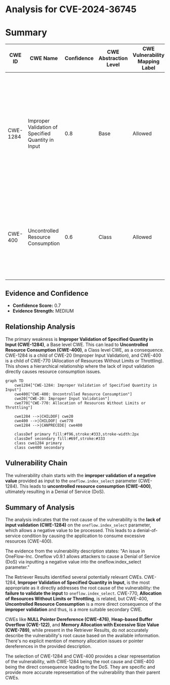# Analysis for CVE-2024-36745

# Summary
| CWE ID | CWE Name | Confidence | CWE Abstraction Level | CWE Vulnerability Mapping Label | CWE-Vulnerability Mapping Notes |
|---|---|---|---|---|---|
| CWE-1284 | Improper Validation of Specified Quantity in Input | 0.8 | Base | Allowed | Primary CWE: The product receives input that is expected to specify a quantity (such as size or length), but it does not validate or incorrectly validates that the quantity has the required properties. |
| CWE-400 | Uncontrolled Resource Consumption | 0.6 | Class | Allowed | Secondary Candidate: The software does not properly control the consumption of a limited resource, which could lead to resource exhaustion. |

## Evidence and Confidence

*   **Confidence Score:** 0.7
*   **Evidence Strength:** MEDIUM

## Relationship Analysis
The primary weakness is **Improper Validation of Specified Quantity in Input (CWE-1284)**, a Base level CWE. This can lead to **Uncontrolled Resource Consumption (CWE-400)**, a Class level CWE, as a consequence. CWE-1284 is a child of CWE-20 (Improper Input Validation), and CWE-400 is a child of CWE-770 (Allocation of Resources Without Limits or Throttling). This shows a hierarchical relationship where the lack of input validation directly causes resource consumption issues.

```mermaid
graph TD
    cwe1284["CWE-1284: Improper Validation of Specified Quantity in Input"]
    cwe400["CWE-400: Uncontrolled Resource Consumption"]
    cwe20["CWE-20: Improper Input Validation"]
    cwe770["CWE-770: Allocation of Resources Without Limits or Throttling"]
    
    cwe1284 -->|CHILDOF| cwe20
    cwe400 -->|CHILDOF| cwe770
    cwe1284 -->|CANPRECEDE| cwe400
    
    classDef primary fill:#f96,stroke:#333,stroke-width:2px
    classDef secondary fill:#69f,stroke:#333
    class cwe1284 primary
    class cwe400 secondary
```

## Vulnerability Chain
The vulnerability chain starts with the **improper validation of a negative value** provided as input to the `oneflow.index_select` parameter (CWE-1284). This leads to **uncontrolled resource consumption (CWE-400)**, ultimately resulting in a Denial of Service (DoS).

## Summary of Analysis
The analysis indicates that the root cause of the vulnerability is the **lack of input validation (CWE-1284)** on the `oneflow.index_select` parameter, which allows a negative value to be processed. This leads to a denial-of-service condition by causing the application to consume excessive resources (CWE-400).

The evidence from the vulnerability description states: "An issue in OneFlow-Inc. Oneflow v0.9.1 allows attackers to cause a Denial of Service (DoS) via inputting a negative value into the oneflow.index_select parameter."

The Retriever Results identified several potentially relevant CWEs. CWE-1284, **Improper Validation of Specified Quantity in Input**, is the most appropriate as it directly addresses the root cause of the vulnerability: the **failure to validate the input** to `oneflow.index_select`. CWE-770, **Allocation of Resources Without Limits or Throttling**, is related, but CWE-400, **Uncontrolled Resource Consumption** is a more direct consequence of the **improper validation** and thus, is a more suitable secondary CWE.

CWEs like **NULL Pointer Dereference (CWE-476)**, **Heap-based Buffer Overflow (CWE-122)**, and **Memory Allocation with Excessive Size Value (CWE-789)**, while present in the Retriever Results, do not accurately describe the vulnerability's root cause based on the available information. There's no explicit mention of memory allocation issues or pointer dereferences in the provided description.

The selection of CWE-1284 and CWE-400 provides a clear representation of the vulnerability, with CWE-1284 being the root cause and CWE-400 being the direct consequence leading to the DoS. They are specific and provide more accurate representation of the vulnerability than their parent CWEs.